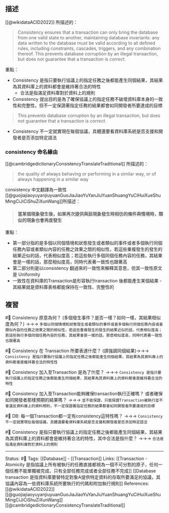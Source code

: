 

## 描述



[[@wikidataACID2022]] 所描述的：
> Consistency ensures that a transaction can only bring the database from one valid state to another, maintaining database invariants: any data written to the database must be valid according to all defined rules, including constraints, cascades, triggers, and any combination thereof. This prevents database corruption by an illegal transaction, but does not guarantee that a transaction is _correct_. 


重點：
- Consistency 是指只要執行協議上的指定任務之後都能產生同個結果，其結果為其資料庫上的資料都會是維持著合法的特性
	- 合法是指滿足資料庫對於資料上的規則
- Consistency 提出目的是為了確保協議上的指定任務不破壞資料庫本身的一致性和完整性，但不一定保證著指定任務的結果都會如同開發者所要達成的目標
>  This prevents database corruption by an illegal transaction, but does not guarantee that a transaction is _correct_.
-  Consistency 不一定就實現在每個協議，具體還要看資料庫系統是否支援和開發者是否添加特定語法

### consistency 命名緣由

[[@cambridgedictionaryConsistencyTranslateTraditional]] 所描述的：
> the quality of always behaving or performing in a similar way, or of always happening in a similar way

consistency 中文翻譯為一致性
[[@guojiajiaoyuyanjiuyuanGuoJiaJiaoYuYanJiuYuanShuangYuCiHuiXueShuMingCiJiCiShuZiXunWang]]所描述：
> #### 當某個現象發生後，如果再次提供與該現象發生時相彷的條件與情境時，類似的現象也會再度發生



重點：
- 第一部分指的是多個以同個情境和狀態發生或者類似的事件或者多個執行同個任務內容或者類似內容的任務之效果之間的相似性，若這些重複發生的發生的結果近似的話，代表相似度高；若這些執行多個同個任務內容的任務，其結果會是一樣的話，那麼相似度高，同時代表著一致性也跟著高
- 第二部分則是以consistency 翻過來的一致性來解釋其意思，但其一致性原文是 Uniformity
- 一致性在資料庫的Transaction是形容執行transaction 後都能產生某個結果 -其結果就是資料庫表格都能保持在一致性、完整性的

## 複習
#🧠 Consistency 原意為何？ (多個發生事件？是否一樣？如何一樣，其結果相似度為何？) ->->-> `多個以同個情境和狀態發生或者類似的事件或者多個執行同個任務內容或者類似內容的任務之效果之間的相似性，若這些重複發生的發生的結果近似的話，代表相似度高；若這些執行多個同個任務內容的任務，其結果會是一樣的話，那麼相似度高，同時代表著一致性也跟著高`


#🧠 Consistency 在 Transaction 所要表達什麼？ (請強調同個結果)->->-> `Consistency 是指只要執行協議上的指定任務之後都能產生同個結果，其結果為其資料庫上的資料都會是維持著合法的特性性`


#🧠 Consistency 加入至Transaction 是為了什麼？ ->->-> `Consistency 是指只要執行協議上的指定任務之後都能產生同個結果，其結果為其資料庫上的資料都會是維持著合法的特性`



#🧠 Consistency 加入至Transaction能夠確保transaction執行正確嗎？ 或者確保如同開發者那樣預期的結果嗎？ ->->-> `並不能保證，只能保證Transaction被執行並不會違反資料庫上的資料規則，不一定保證著指定任務的結果都會如同開發者所要達成的目標`


#🧠 DB: 每一個Transaction都一定有consistency這特性嗎？ ->->-> `Consistency 不一定就實現在每個協議，具體還要看資料庫系統是否支援和開發者是否添加特定語法`
<!--SR:!2023-04-28,190,250-->


#🧠 Consistency 是指只要執行協議上的指定任務之後都能產生同個結果，其結果為其資料庫上的資料都會是維持著合法的特性，其中合法是指什麼？ ->->-> `合法是指滿足資料庫對於資料上的規則`


---
Status: #🌱 
Tags:
[[Database]] - [[Transaction]]
Links:
[[Transaction - Atomicity 是指協議上所有被執行的任務直接都視為一個不可分割的原子，任何一個任務不能單獨被完成，只有全部任務完成或者全部任務不完成]]
[[Database transaction 是指資料庫要替特定對象A提供特定資料的存取所要滿足的協議，其協議內容為一些資料庫系統所要執行的代碼和附加執行規則]]
References:
[[@wikidataACID2022]][[@guojiajiaoyuyanjiuyuanGuoJiaJiaoYuYanJiuYuanShuangYuCiHuiXueShuMingCiJiCiShuZiXunWang]]
[[@cambridgedictionaryConsistencyTranslateTraditional]]